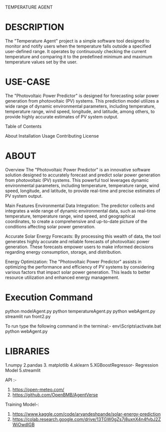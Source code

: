 TEMPERATURE AGENT

# DESCRIPTION
The "Temperature Agent" project is a simple software tool designed to monitor and notify users when the temperature falls outside a specified user-defined range. It operates by continuously checking the current temperature and comparing it to the predefined minimum and maximum temperature values set by the user.

# USE-CASE
The "Photovoltaic Power Predictor" is designed for forecasting solar power generation from photovoltaic (PV) systems. This prediction model utilizes a wide range of dynamic environmental parameters, including temperature, temperature range, wind speed, longitude, and latitude, among others, to provide highly accurate estimates of PV system output.

Table of Contents

About 
Installation
Usage
Contributing
License

# ABOUT

Overview
The "Photovoltaic Power Predictor" is an innovative software solution designed to accurately forecast and predict solar power generation from photovoltaic (PV) systems. This powerful tool leverages dynamic environmental parameters, including temperature, temperature range, wind speed, longitude, and latitude, to provide real-time and precise estimates of PV system output.

Main Features
Environmental Data Integration: The predictor collects and integrates a wide range of dynamic environmental data, such as real-time temperature, temperature range, wind speed, and geographical coordinates, to create a comprehensive and up-to-date picture of the conditions affecting solar power generation.

Accurate Solar Energy Forecasts: By processing this wealth of data, the tool generates highly accurate and reliable forecasts of photovoltaic power generation. These forecasts empower users to make informed decisions regarding energy consumption, storage, and distribution.

Energy Optimization: The "Photovoltaic Power Predictor" assists in optimizing the performance and efficiency of PV systems by considering various factors that impact solar power generation. This leads to better resource utilization and enhanced energy management.


# Execution Command
python modelAgent.py
python temperatureAgent.py
python webAgent.py
streamlit run front2.py

 To run type the following command in the terminal:-
env\Scripts\activate.bat
python webAgent.py

# LIBRARIES
1.numpy
2.pandas
3. matplotlib
4.sklearn
5.XGBoostRegressor- Regression Model
5.streamlit

API :-
1. https://open-meteo.com/
2. https://github.com/OpenBMB/AgentVerse

Training Model-:
1. https://www.kaggle.com/code/aryandeshpande/solar-energy-prediction
2. https://colab.research.google.com/drive/13TGW0gZs7j8uxnX4n4fvbJ2ZWiOwdIGB








